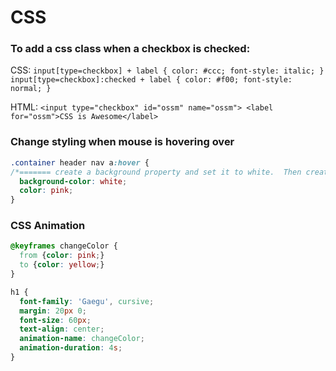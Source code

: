 # CSS

### To add a css class when a checkbox is checked:

CSS:
`input[type=checkbox] + label {
  color: #ccc;
  font-style: italic;
}
input[type=checkbox]:checked + label {
  color: #f00;
  font-style: normal;
} `

HTML:
`<input type="checkbox" id="ossm" name="ossm">
<label for="ossm">CSS is Awesome</label> `

### Change styling when mouse is hovering over

```css
.container header nav a:hover {
/*======= create a background property and set it to white.  Then create a color property and set it's value to pink. */
  background-color: white;
  color: pink;
}
```

### CSS Animation

```css
@keyframes changeColor {
  from {color: pink;}
  to {color: yellow;}
}

h1 {
  font-family: 'Gaegu', cursive;
  margin: 20px 0;
  font-size: 60px;
  text-align: center;
  animation-name: changeColor;
  animation-duration: 4s;
}
```
